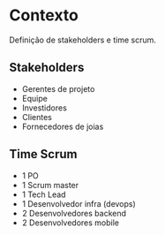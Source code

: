 # Contexto

Definição de stakeholders e time scrum.

## Stakeholders

- Gerentes de projeto
- Equipe
- Investidores
- Clientes
- Fornecedores de joias

## Time Scrum

- 1 PO
- 1 Scrum master
- 1 Tech Lead
- 1 Desenvolvedor infra (devops)
- 2 Desenvolvedores backend
- 2 Desenvolvedores mobile
